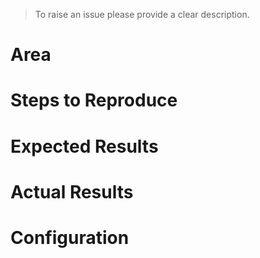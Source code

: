 > To raise an issue please provide a clear description.

# Area



# Steps to Reproduce



# Expected Results



# Actual Results



# Configuration



